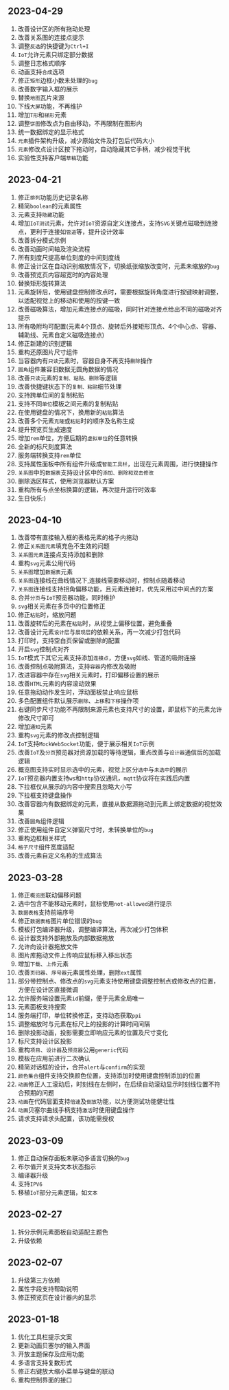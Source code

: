 
## 2023-04-29
1. 改善设计区的所有拖动处理
2. 改善关系图的连接点提示
3. 调整`反选`的快捷键为`Ctrl+I`
4. `IoT`允许元素只绑定部分数据
5. 调整日志格式顺序
6. 动画支持`合成`选项
7. 修正`矩形`边框小数未处理的`bug`
8. 改善数字输入框的展示
9. 替换`地图`瓦片来源
10. 下线`大屏`功能，不再维护
11. 增加`T形`和`梯形`元素
12. 调整`饼图`修改点为自由移动，不再限制在图形内
13. 统一数据绑定的显示格式
14. `元素`插件架构升级，减少原始文件及打包后代码大小
15. `元素`修改点设计区按下拖动时，自动隐藏其它手柄，减少视觉干扰
16. 实验性支持客户端`草稿`功能

## 2023-04-21
1. 修正`排列`功能历史记录名称
2. 精简`boolean`的元素属性
3. 元素支持`隐藏`功能
4. 增加`IoT测试`元素，允许对`IoT`资源自定义连接点，支持`SVG`关键点磁吸到连接点，更利于连接如`管道`等，提升设计效率
5. 改善拆分模式示例
6. 改善动画时间轴及渲染流程
7. 所有刻度尺提高单位刻度的中间刻度线
8. 修正设计区在自动识别缩放情况下，切换纸张缩放改变时，元素未缩放的`bug`
9. 改善预览页内容超宽时的内容处理
10. 替换矩形旋转算法
11. 元素旋转后，使用键盘控制修改点时，需要根据旋转角度进行按键映射调整，以适配视觉上的移动和使用的按键一致
12. 改善磁吸算法，增加元素连接点的磁吸，同时针对连接点给出不同的磁吸对齐提示
13. 所有吸附均可配置(元素4个顶点、旋转后外接矩形顶点、4个中心点、容器、辅助线、元素自定义磁吸连接点)
14. 修正新建的识别逻辑
15. 重构还原图片尺寸组件
16. 当容器内有`只读`元素时，容器自身不再支持`删除`操作
17. `圆角`组件兼容旧数据无圆角数据的情况
18. 改善`只读`元素的`复制、粘贴、删除`等逻辑
19. 改善快捷键状态下的`复制、粘贴`细节处理
20. 支持跨单位间的复制粘贴
21. 支持不同`单位`模板之间元素的复制粘贴
22. 在使用键盘的情况下，换用新的`粘贴`算法
23. 改善多个元素`克隆`或`粘贴`时的顺序及名称生成
24. 提升预览页生成速度
25. 增加`rem`单位，方便后期的`虚拟单位`的任意转换
26. 全新的标尺刻度算法
27. 服务端转换支持`rem`单位
28. 支持属性面板中所有组件升级成`智能工具栏`，出现在元素周围，进行快捷操作
29. `关系图`中的`数据表`支持设计区中的`添加、删除和双击修改`
30. 删除选区样式，使用浏览器默认方案
31. 重构所有与点坐标换算的逻辑，再次提升运行时效率
32. 生日快乐:)

## 2023-04-10
1. 改善带有直接输入框的表格元素的格子内拖动
2. 修正`关系图元素`填充色不生效的问题
3. `关系图元素`连接点支持添加和删除
4. 重构`svg`元素公用代码
5. `关系图`增加`数据表`元素
6. `关系图`连接线在曲线情况下,连接线需要移动时，控制点随着移动
7. `关系图`连接线支持拐角偏移功能，且元素连接时，优先采用过中间点的方案
8. 合并`分页`与`IoT`预览器功能，同时维护
9. `svg`相关元素在多页中的位置修正
10. 修正`粘贴`时，缩放问题
11. 改善旋转后的元素在`粘贴`时，从视觉上偏移位置，避免重叠
12. 改善设计元素`设计层`与`展现层`的依赖关系，再一次减少打包代码
13. 打印时，支持空白页保留或删除的配置
14. 开启`svg`控制点对齐
15. `IoT`模式下其它元素支持添加`连接点`，方便`svg`如线、管道的吸附连接
16. 改善控制点吸附算法，支持`容器`内修改及吸附
17. 改进容器中存在`svg`相关元素时，打印偏移设置的展示
18. 改善`HTML`元素的内容滚动效果
19. 任意拖动动作发生时，浮动面板禁止响应鼠标
20. 多色配置组件默认展示`删除`、`上移`和`下移`操作项
21. 右键同步尺寸功能不再限制来源元素也支持尺寸的设置，即鼠标下的元素允许修改尺寸即可
22. 增加`通知`元素
23. 重构`svg`元素的修改点控制逻辑
24. `IoT`支持`MockWebSocket`功能，便于展示相关`IoT`示例
25. 改善`IoT`及`分页`预览器对资源加载的等待逻辑，重点改善与`设计器`通信后的加载逻辑
26. 概览图支持实时显示选中的元素，视觉上区分`选中`与`未选中`的展示
27. `IoT`预览器内置支持`ws`和`http`协议通讯，`mqtt`协议将在实践后内置
28. 下拉框仅从展示的内容中搜索且忽略大小写
29. 下拉框支持键盘操作
30. 改善容器内有数据绑定的元素，直接从数据源拖动到元素上绑定数据的视觉效果
31. 改善`圆角`组件逻辑
32. 修正使用组件自定义弹窗尺寸时，未转换单位的`bug`
33. 重构边框相关样式
34. `格子尺寸`组件宽度适配
35. 改善元素自定义名称的生成算法

## 2023-03-28
1. 修正`概览图`联动偏移问题
2. 选中包含不能移动元素时，鼠标使用`not-allowed`进行提示
3. `数据表格`支持前端序号
4. 修正`数据表格`图片单位错误的`bug`
5. 模板打包编译器升级，调整编译算法，再次减少打包体积
6. 设计器支持外部拖放及内部数据拖放
7. 允许向设计器拖放文件
8. 图片库拖动文件上传响应鼠标移入移出状态
9. 增加`下载`、`上传`元素
10. 改善`页码器`、`序号器`元素属性处理，删除`ext`属性
11. 部分带控制点、修改点的`svg`元素支持使用键盘调整控制点或修改点的位置，方便在设计区直接微调
12. 允许服务端设置元素`id`前缀，便于元素全局唯一
13. 元素面板支持搜索
14. 服务端打印，单位转换修正，支持动态获取`ppi`
15. 调整缩放时与元素在标尺上的投影的计算时间间隔
16. 删除投影动画，投影需要立即响应元素的位置及尺寸变化
17. 标尺支持设计区投影
18. 重构`项目`、`设计器`及`预览器`公用`generic`代码
19. 模板在应用前进行二次确认
20. 精简对话框的设计，合并`alert`与`confirm`的实现
21. `颜色集合`组件支持交换颜色位置，支持添加时使用键盘控制添加的位置
22. `动画`修正人工滚动后，时刻线在左侧时，在后续自动滚动显示时刻线位置不符合预期的问题
23. `动画`在代码层面支持`倍速`及`倒放`功能，以方便测试功能健壮性
24. `动画`贝塞尔曲线手柄支持`激活`时使用键盘操作
25. 请求支持请求头配置，该功能需授权

## 2023-03-09
1. 修正自动保存面板未联动多语言切换的`bug`
2. 布尔值开关支持文本状态指示
3. 编译器升级
4. 支持`IPV6`
5. 移植`IoT`部分元素逻辑，如`文本`

## 2023-02-27
1. 拆分示例元素面板自动适配主题色
2. 升级依赖

## 2023-02-07
1. 升级第三方依赖
2. 属性字段支持帮助说明
3. 修正预览页在设计器内的显示

## 2023-01-18
1. 优化工具栏提示文案
2. 更新动画贝塞尔的输入界面
3. 开放主题保存及应用功能
4. 多语言支持复数形式
5. 修正右键放大缩小菜单与键盘的联动
6. 重构控制界面的接口